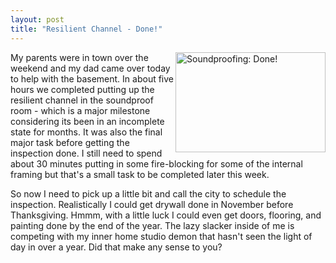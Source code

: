 ```yaml
---
layout: post
title: "Resilient Channel - Done!"
---
```


<p><a title="Photo Sharing" href="http://www.flickr.com/photos/kindohm/270839087/" target="_blank"><img height="160" alt="Soundproofing: Done!" align="right" src="http://static.flickr.com/105/270839087_2b83337d8e_m.jpg" width="240" border="0" /></a>My parents were in town over the weekend and my dad came over today to help with the basement. In about five hours we completed putting up the resilient channel in the soundproof room - which is a major milestone considering its been in an incomplete state for months. It was also the final major task before getting the inspection done. I still need to spend about 30 minutes putting in some fire-blocking for some of the internal framing but that's a small task to be completed later this week.</p>
<p>So now I need to pick up a little bit and call the city to schedule the inspection. Realistically I could get drywall done in November before Thanksgiving. Hmmm, with a little luck I could even get doors, flooring, and painting done by the end of the year. The lazy slacker inside of me is competing with my inner home studio demon that hasn't seen the light of day in over a year. Did that make any sense to you? </p>
 
